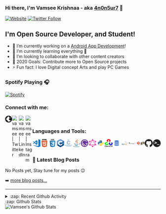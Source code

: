 ### Hi there, I'm Vamsee Krishnaa - aka [4n0n5ur7][website] 👋

[![Website](https://img.shields.io/website?label=vamsee.me&style=for-the-badge&url=https%3A%2F%2Fvamsee.me)](https://vamsee.me)
[![Twitter Follow](https://img.shields.io/twitter/follow/4n0n5urf?color=1DA1F2&logo=twitter&style=for-the-badge)](https://twitter.com/intent/follow?original_referer=https://github.com/4n0n5urf&screen_name=4n0n5urf)

## I'm Open Source Developer, and Student!

- 🔭 I’m currently working on a [Android App Development][website]!
- 🌱 I’m currently learning everything 🤣
- 👯 I’m looking to collaborate with other content creators
- 🥅 2020 Goals: Contribute more to Open Source projects
- ⚡ Fun fact: I love Digital concept Arts and play PC Games

### Spotify Playing 🎧
[![Spotify](https://novatorem.vamsee9.vercel.app/api/spotify)](https://open.spotify.com/user/krishv9?si=IXR1l0EoSAa85aR6SRpflg)


### Connect with me:

[<img align="left" alt="vamsee.me" width="22px" src="https://raw.githubusercontent.com/iconic/open-iconic/master/svg/globe.svg" />][website]
[<img align="left" alt="vamsee | Twitter" width="22px" src="https://cdn.jsdelivr.net/npm/simple-icons@v3/icons/twitter.svg" />][twitter]
[<img align="left" alt="vamsee | LinkedIn" width="22px" src="https://cdn.jsdelivr.net/npm/simple-icons@v3/icons/linkedin.svg" />][linkedin]
[<img align="left" alt="vamsee | Instagram" width="22px" src="https://cdn.jsdelivr.net/npm/simple-icons@v3/icons/instagram.svg" />][instagram]

<br />

### Languages and Tools:

<img align="left" alt="Visual Studio Code" width="26px" src="https://raw.githubusercontent.com/github/explore/80688e429a7d4ef2fca1e82350fe8e3517d3494d/topics/visual-studio-code/visual-studio-code.png" />
<img align="left" alt="HTML5" width="26px" src="https://raw.githubusercontent.com/github/explore/80688e429a7d4ef2fca1e82350fe8e3517d3494d/topics/html/html.png" />
<img align="left" alt="CSS3" width="26px" src="https://raw.githubusercontent.com/github/explore/80688e429a7d4ef2fca1e82350fe8e3517d3494d/topics/css/css.png" />
<img align="left" alt="c++" width="26px" src="https://raw.githubusercontent.com/github/explore/80688e429a7d4ef2fca1e82350fe8e3517d3494d/topics/cpp/cpp.png" />
<img align="left" alt="c" width="26px" src="https://raw.githubusercontent.com/github/explore/80688e429a7d4ef2fca1e82350fe8e3517d3494d/topics/c/c.png" />
<img align="left" alt="java" width="26px" src="https://raw.githubusercontent.com/github/explore/80688e429a7d4ef2fca1e82350fe8e3517d3494d/topics/java/java.png" />
<img align="left" alt="Gatsby" width="26px" src="https://raw.githubusercontent.com/github/explore/e94815998e4e0713912fed477a1f346ec04c3da2/topics/gatsby/gatsby.png" />
<img align="left" alt="GraphQL" width="26px" src="https://raw.githubusercontent.com/github/explore/80688e429a7d4ef2fca1e82350fe8e3517d3494d/topics/graphql/graphql.png" />
<img align="left" alt="python" width="26px" src="https://raw.githubusercontent.com/github/explore/80688e429a7d4ef2fca1e82350fe8e3517d3494d/topics/python/python.png" />
<img align="left" alt="OpenCV" width="26px" src="https://raw.githubusercontent.com/github/explore/361e2821e2dea67711cde99c9c40ed357061cf27/topics/opencv/opencv.png" />
<img align="left" alt="SQL" width="26px" src="https://raw.githubusercontent.com/github/explore/80688e429a7d4ef2fca1e82350fe8e3517d3494d/topics/sql/sql.png" />
<img align="left" alt="MySQL" width="26px" src="https://raw.githubusercontent.com/github/explore/80688e429a7d4ef2fca1e82350fe8e3517d3494d/topics/mysql/mysql.png" />
<img align="left" alt="MongoDB" width="26px" src="https://raw.githubusercontent.com/github/explore/80688e429a7d4ef2fca1e82350fe8e3517d3494d/topics/mongodb/mongodb.png" />
<img align="left" alt="Git" width="26px" src="https://raw.githubusercontent.com/github/explore/80688e429a7d4ef2fca1e82350fe8e3517d3494d/topics/git/git.png" />
<img align="left" alt="GitHub" width="26px" src="https://raw.githubusercontent.com/github/explore/78df643247d429f6cc873026c0622819ad797942/topics/github/github.png" />
<img align="left" alt="Terminal" width="26px" src="https://raw.githubusercontent.com/github/explore/80688e429a7d4ef2fca1e82350fe8e3517d3494d/topics/terminal/terminal.png" />

<br />
<br />


### 📕 Latest Blog Posts

<!-- BLOG-POST-LIST:START -->
No Posts yet, Stay tune for my posts 😉
<!-- BLOG-POST-LIST:END -->

➡️ [more blog posts...](https://vamsee.me)

---

<details>
  <summary>:zap: Recent Github Activity</summary>
  
<!--START_SECTION:activity-->
<!--END_SECTION:activity-->

</details>

  <summary>:zap: Github Stats</summary>
  <img align="left" alt="Vamsee's Github Stats" src="https://github-readme-stats.vamsee9.vercel.app/api?username=vamsee9&show_icons=true&hide_border=true" />


[website]: https://vamsee.me
[twitter]: https://twitter.com/4n0n5urf
[instagram]: https://instagram.com/decodeguy
[linkedin]: https://linkedin.com/in/vamsee-krishnaa-8885911b1

